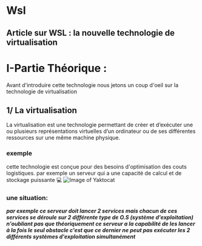 # Wsl
## Article sur WSL : la nouvelle technologie de virtualisation


# I-Partie Théorique :
Avant d'introduire cette technologie nous jetons un coup d'oeil sur la technologie de virtualisation
## 1/ La virtualisation
La virtualisation est une technologie permettant de créer et d’exécuter une ou plusieurs représentations virtuelles d’un ordinateur ou de ses différentes ressources sur une même machine physique.
### exemple
cette technologie est conçue pour des besoins d'optimisation des couts logistiques.
par exemple  un serveur qui  a une  capacité de calcul et de stockage puissante :computer:
![Image of Yaktocat](https://base.imgix.net/files/base/ebm/ehstoday/image/2019/03/ehstoday_3561_problemsolution.png?auto=format&fit=crop&h=432&w=768)
### une situation: 
_**par exemple ce serveur doit lancer 2 services mais chacun de ces services se déroule sur 2 différente type de O.S (système d'exploitation) 
n'oubliant pas que théoriquement ce serveur a la capabilité de les lancer à la fois le seul obstacle c'est que ce dernier ne peut pas exécuter les 2 différents systèmes d'exploitation simultanément**_


